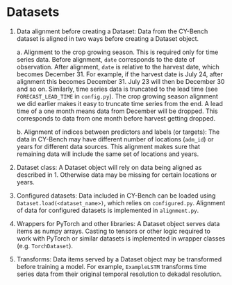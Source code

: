 # Datasets

1. Data alignment before creating a Dataset: Data from the CY-Bench dataset is aligned in two ways before creating a Dataset object.

    a. Alignment to the crop growing season. This is required only for time series data. Before alignment, `date` corresponds to the date of observation. After alignment, `date` is relative to the harvest date, which becomes December 31. For example, if the harvest date is July 24, after alignment this becomes December 31. July 23 will then be December 30 and so on. Similarly, time series data is truncated to the lead time (see `FORECAST_LEAD_TIME` in `config.py`). The crop growing season alignment we did earlier makes it easy to truncate time series from the end. A lead time of a one month means data from December will be dropped. This corresponds to data from one month before harvest getting dropped.

    b. Alignment of indices between predictors and labels (or targets): The data in CY-Bench may have different number of locations (`adm_id`) or years for different data sources. This alignment makes sure that remaining data will include the same set of locations and years.

2. Dataset class: A Dataset object will rely on data being aligned as described in 1. Otherwise data may be missing for certain locations or years.
3. Configured datasets: Data included in CY-Bench can be loaded using `Dataset.load(<dataset_name>)`, which relies on `configured.py`. Alignment of data for configured datasets is implemented in `alignment.py`.
4. Wrappers for PyTorch and other libraries: A Dataset object serves data items as numpy arrays. Casting to tensors or other logic required to work with PyTorch or similar datasets is implemented in wrapper classes (e.g. `TorchDataset`).
4. Transforms: Data items served by a Dataset object may be transformed before training a model. For example, `ExampleLSTM` transforms time series data from their original temporal resolution to dekadal resolution.